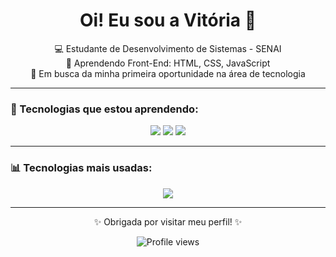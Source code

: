 <h1 align="center">Oi! Eu sou a Vitória 👋</h1>

<p align="center">
  💻 Estudante de Desenvolvimento de Sistemas - SENAI <br>
  🌱 Aprendendo Front-End: HTML, CSS, JavaScript <br>
  🎯 Em busca da minha primeira oportunidade na área de tecnologia
</p>

---

### 🚀 Tecnologias que estou aprendendo:

<p align="center">
  <img src="https://img.shields.io/badge/HTML5-E34F26?style=for-the-badge&logo=html5&logoColor=white" />
  <img src="https://img.shields.io/badge/CSS3-1572B6?style=for-the-badge&logo=css3&logoColor=white" />
  <img src="https://img.shields.io/badge/JavaScript-F7DF1E?style=for-the-badge&logo=javascript&logoColor=black" />
</p>

---

### 📊 Tecnologias mais usadas:

<p align="center">
 <img src="https://github-readme-stats.vercel.app/api/top-langs/?username=merrykkj&layout=compact&theme=radical" />
</p>

---

<p align="center">✨ Obrigada por visitar meu perfil! ✨</p>

<p align="center">
  <img src="https://komarev.com/ghpvc/?username=merrykkj&style=for-the-badge&color=purple" alt="Profile views" />
</p>

